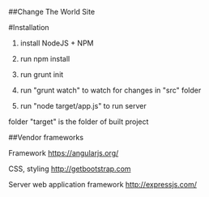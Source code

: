 ##Change The World Site


#Installation

1) install NodeJS + NPM

2) run
npm install

3) run
grunt init

4) run
"grunt watch" to watch for changes in "src" folder

5) run
"node target/app.js" to run server

folder "target" is the folder of built project


##Vendor frameworks

Framework
https://angularjs.org/

CSS, styling
http://getbootstrap.com

Server web application framework
http://expressjs.com/
